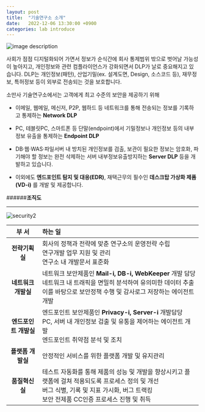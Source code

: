 ```yaml
---
layout: post
title:  "기술연구소 소개"
date:   2022-12-06 13:30:00 +0900
categories: lab introduce
---
```


![image description](https://g6s-security.co.uk/wp-content/uploads/2018/07/cyber-security.jpg)



사회가 점점 디지털화되어 가면서 정보가 순식간에 회사 통제범위 밖으로 벗어날 가능성이 높아지고, 개인정보와 관련 컴플라이언스가 강화되면서 DLP가 날로 중요해지고 있습니다. 
DLP는 개인정보(패턴), 산업기밀(ex. 설계도면, Design, 소스코드 등), 재무정보, 특허정보 등이 외부로 전송되는 것을 보호합니다.



소만사 기술연구소에서는 고객에게 최고 수준의 보안을 제공하기 위해 

- 이메일, 웹메일, 메신저, P2P, 웹하드 등 네트워크를 통해 전송되는 정보를 기록하고 통제하는 **Network DLP** 

- PC, 테블릿PC, 스마트폰 등 단말(endpoint)에서 기밀정보나 개인정보 등의 내부정보 유출을 통제하는 **Endpoint DLP** 
 
- DB·웹·WAS·파일서버 내 방치된 개인정보를 검출, 보관이 필요한 정보는 암호화, 파기해야 할 정보는 완전 삭제하는 서버 내부정보유출방지하는 **Server DLP** 등을 개발하고 있습니다. 
 
- 이외에도 **엔드포인트 탐지 및 대응(EDR)**, 재택근무의 필수인 **데스크탑 가상화 제품(VD-i)** 를 개발 및 제공합니다.






######**조직도**
___





![security2](https://user-images.githubusercontent.com/118801307/205817406-cb73c81e-1413-4f1d-9714-b99e3a1bbc28.png)



|부 서|하는 일|
|:--:|:--|
|**전략기획실**|회사의 정책과 전략에 맞춘 연구소의 운영전략 수립 </br> 연구개발 업무 지원 및 관리 </br> 연구소 내 개발문서 표준화|
|**네트워크 개발실**|네트워크 보안제품인 **Mail-i, DB-i, WebKeeper** 개발 담당 </br> 네트워크 내 트래픽을 면밀히 분석하여 유의미한 데이터 추출 </br> 이를 바탕으로 보안정책 수행 및 감사로그 저장하는 에이전트 개발|
|**엔드포인트 개발실**|엔드포인트 보안제품인 **Privacy-i, Server-i** 개발담당 </br> PC, 서버 내 개인정보 검출 및 유통을 제어하는 에이전트 개발 </br> 엔드포인트 취약점 분석 및 조치|
|**플랫폼 개발실**|안정적인 서비스를 위한 플랫폼 개발 및 유지관리|
|**품질혁신실**|테스트 자동화를 통해 제품의 성능 및 개발을 향상시키고 플랫폼에 걸쳐 적용되도록 프로세스 정의 및 개선 </br> 버그 식별, 기록 및 지표 가시화, 버그 트랙킹 </br> 보안 전제품 CC인증 프로세스 진행 및 취득|
